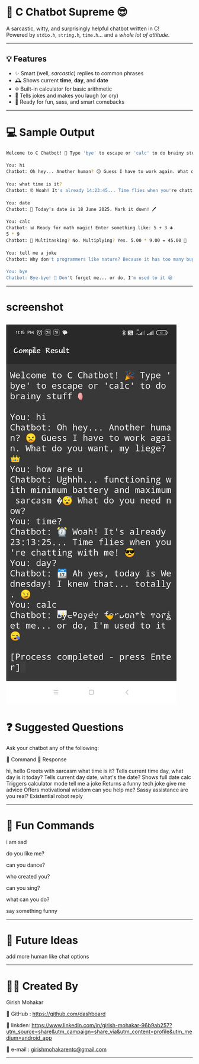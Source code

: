 # 🤖 C Chatbot Supreme 😎

A sarcastic, witty, and surprisingly helpful chatbot written in C!  
Powered by `stdio.h`, `string.h`, `time.h`... and a *whole lot of attitude*.

---

## 💡 Features

- ✨ Smart (well, *sarcastic*) replies to common phrases
- 🕰️ Shows current **time**, **day**, and **date**
- ➗ Built-in calculator for basic arithmetic
- 🤣 Tells jokes and makes you laugh (or cry)
- 🧠 Ready for fun, sass, and smart comebacks

---

# 💻 Sample Output
```bash
Welcome to C Chatbot! 🎉 Type 'bye' to escape or 'calc' to do brainy stuff 🧠

You: hi
Chatbot: Oh hey... Another human? 😒 Guess I have to work again. What do you want, my liege? 👑

You: what time is it?
Chatbot: ⏰ Woah! It's already 14:23:45... Time flies when you're chatting with me! 😎

You: date
Chatbot: 📅 Today’s date is 18 June 2025. Mark it down! 🖊️

You: calc
Chatbot: 📊 Ready for math magic! Enter something like: 5 + 3 ➕
5 * 9
Chatbot: 🧮 Multitasking? No. Multiplying? Yes. 5.00 * 9.00 = 45.00 💪

You: tell me a joke
Chatbot: Why don't programmers like nature? Because it has too many bugs! 🐛🌲😂

You: bye
Chatbot: Bye-bye! 👋 Don't forget me... or do, I'm used to it 😪
```

---
# screenshot

![screenshot](IMG_20250618_231513.jpg)
---

# ❓ Suggested Questions

Ask your chatbot any of the following:

📌 Command	💬 Response

hi, hello	Greets with sarcasm
what time is it?	Tells current time
day, what day is it today?	Tells current day
date, what's the date?	Shows full date
calc	Triggers calculator mode
tell me a joke	Returns a funny tech joke
give me advice	Offers motivational wisdom
can you help me?	Sassy assistance
are you real?	Existential robot reply



---

# 🌟 Fun Commands

i am sad

do you like me?

can you dance?

who created you?

can you sing?

what can you do?

say something funny



---

# 🔮 Future Ideas

add more human like chat options 

---

# 🧑‍💻 Created By

Girish Mohakar

🔗 GitHub : https://github.com/dashboard

🔗 linkden: https://www.linkedin.com/in/girish-mohakar-96b9ab257?utm_source=share&utm_campaign=share_via&utm_content=profile&utm_medium=android_app

🔗 e-mail : girishmohakarentc@gmail.com

---

